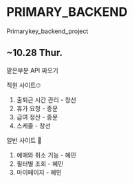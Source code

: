 # PRIMARY_BACKEND
Primarykey_backend_project
## ~10.28 Thur.
맡은부분 API 짜오기 

직원 사이트⏱
1. 출퇴근 시간 관리  - 창선
2. 휴가 요청 - 종문
3. 급여 정산 - 종문
4. 스케줄 - 창선

일반  사이트 🍿
1. 예매와 취소 기능 - 혜민
2. 필터별 조회 - 혜민
3. 마이페이지 - 혜민
